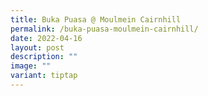 ```yaml
---
title: Buka Puasa @ Moulmein Cairnhill
permalink: /buka-puasa-moulmein-cairnhill/
date: 2022-04-16
layout: post
description: ""
image: ""
variant: tiptap
---
```

